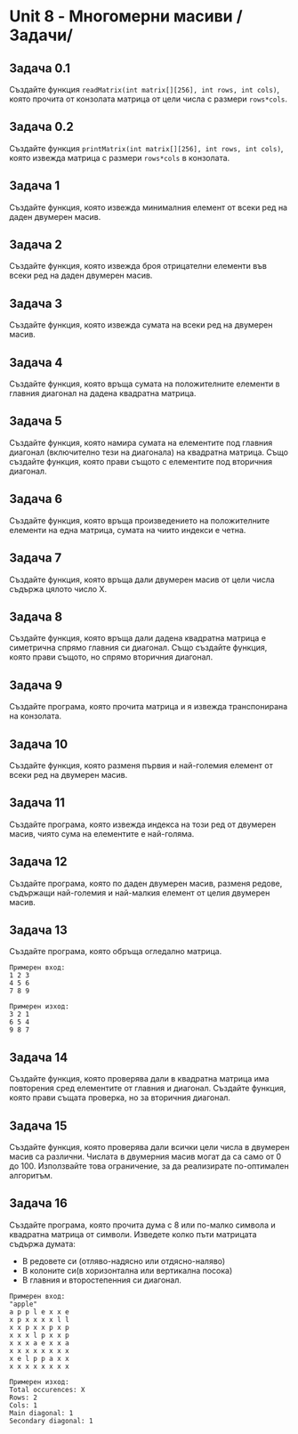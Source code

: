# Unit 8 - Многомерни масиви /Задачи/

## Задача 0.1
Създайте функция `readMatrix(int matrix[][256], int rows, int cols)`, която прочита от конзолата матрица от цели числа с размери `rows*cols`.
## Задача 0.2
Създайте функция `printMatrix(int matrix[][256], int rows, int cols)`, която извежда матрица с размери `rows*cols` в конзолата.

## Задача 1
Създайте функция, която извежда минималния елемент от всеки ред на даден двумерен масив.

## Задача 2
Създайте функция, която извежда броя отрицателни елементи във всеки ред на даден двумерен масив.

## Задача 3
Създайте функция, която извежда сумата на всеки ред на двумерен масив.

## Задача 4
Създайте функция, която връща сумата на положителните елементи в главния диагонал на дадена квадратна матрица.

## Задача 5
Създайте функция, която намира сумата на елементите под главния диагонал (включително тези на диагонала) на квадратна матрица.
Също създайте функция, която прави същото с елементите под вторичния диагонал.

## Задача 6
Създайте функция, която връща произведението на положителните елементи на една матрица, сумата на чиито индекси е четна.

## Задача 7
Създайте функция, която връща дали двумерен масив от цели числа съдържа цялото число Х.

## Задача 8
Създайте функция, която връща дали дадена квадратна матрица е симетрична спрямо главния си диагонал.
Също създайте функция, която прави същото, но спрямо вторичния диагонал.

## Задача 9
Създайте програма, която прочита матрица и я извежда транспонирана на конзолата.

## Задача 10
Създайте функция, която разменя първия и най-големия елемент от всеки ред на двумерен масив.

## Задача 11
Създайте програма, която извежда индекса на този ред от двумерен масив, чиято сума на елементите е най-голяма.

## Задача 12
Създайте програма, която по даден двумерен масив, разменя редове, съдържащи най-големия и най-малкия елемент
от целия двумерен масив.

## Задача 13
Създайте програма, която обръща огледално матрица.
````
Примерен вход:
1 2 3
4 5 6
7 8 9

Примерен изход:
3 2 1
6 5 4
9 8 7
````

## Задача 14
Създайте функция, която проверява дали в квадратна матрица има повторения сред елементите от главния и диагонал.
Създайте функция, която прави същата проверка, но за вторичния диагонал.

## Задача 15
Създайте функция, която проверява дали всички цели числа в двумерен масив са различни.
Числата в двумерния масив могат да са само от 0 до 100. Използвайте това ограничение,
за да реализирате по-оптимален алгоритъм.

## Задача 16
Създайте програма, която прочита дума с 8 или по-малко символа и квадратна матрица от символи.
Изведете колко пъти матрицата съдържа думата:
* В редовете си (отляво-надясно или отдясно-наляво)
* В колоните си(в хоризонтална или вертикална посока)
* В главния и второстепенния си диагонал.
````
Примерен вход:
"apple"
a p p l e x x e
x p x x x x l l
x x p x x p x p
x x x l p x x p
x x x a e x x a
x x x x x x x x
x e l p p a x x
x x x x x x x x

Примерен изход:
Total occurences: X
Rows: 2
Cols: 1
Main diagonal: 1
Secondary diagonal: 1
````
